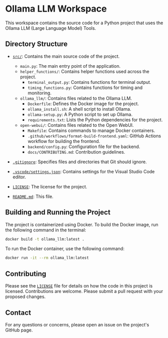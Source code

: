 # Ollama LLM Workspace

This workspace contains the source code for a Python project that uses the Ollama LLM (Large Language Model) Tools.

## Directory Structure

- [`src/`](command:_github.copilot.openRelativePath?%5B%22src%2F%22%5D "src/"): Contains the main source code of the project.
  - `main.py`: The main entry point of the application.
  - `helper_functions/`: Contains helper functions used across the project.
    - `terminal_output.py`: Contains functions for terminal output.
    - `timing_functions.py`: Contains functions for timing and monitoring.
  - `ollama_llm/`: Contains files related to the Ollama LLM.
    - `Dockerfile`: Defines the Docker image for the project.
    - `ollama_install.sh`: A shell script to install Ollama.
    - `ollama-setup.py`: A Python script to set up Ollama.
    - `requirements.txt`: Lists the Python dependencies for the project.
  - `open-webui/`: Contains files related to the Open WebUI.
    - `Makefile`: Contains commands to manage Docker containers.
    - `.github/workflows/format-build-frontend.yaml`: GitHub Actions workflow for building the frontend.
    - `backend/config.py`: Configuration file for the backend.
    - `docs/CONTRIBUTING.md`: Contribution guidelines.

- [`.gitignore`](command:_github.copilot.openRelativePath?%5B%22.gitignore%22%5D ".gitignore"): Specifies files and directories that Git should ignore.
- [`.vscode/settings.json`](command:_github.copilot.openRelativePath?%5B%22.vscode%2Fsettings.json%22%5D ".vscode/settings.json"): Contains settings for the Visual Studio Code editor.
- [`LICENSE`](command:_github.copilot.openRelativePath?%5B%22LICENSE%22%5D "LICENSE"): The license for the project.
- [`README.md`](command:_github.copilot.openRelativePath?%5B%22README.md%22%5D "README.md"): This file.


## Building and Running the Project

The project is containerized using Docker. To build the Docker image, run the following command in the terminal:

```sh
docker build -t ollama_llm:latest .
```

To run the Docker container, use the following command:

```sh
docker run -it --rm ollama_llm:latest
```

## Contributing

Please see the [`LICENSE`](command:_github.copilot.openRelativePath?%5B%22LICENSE%22%5D "LICENSE") file for details on how the code in this project is licensed. Contributions are welcome. Please submit a pull request with your proposed changes.

## Contact

For any questions or concerns, please open an issue on the project's GitHub page.
